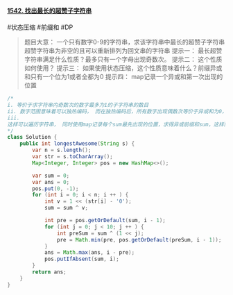#### [1542. 找出最长的超赞子字符串](https://leetcode.cn/problems/find-longest-awesome-substring/)
#状态压缩 #前缀和 #DP 
> 题目大意：
> 	一个只有数字0-9的字符串，求该字符串中最长的超赞子字符串
> 	超赞字符串为非空的且可以重新排列为回文串的字符串
> 提示一：
> 	最长超赞字符串满足什么性质？最多只有一个字母出现奇数次。
> 提示二：
> 	这个性质如何使用？
> 提示三：
> 	如果使用状态压缩，这个性质意味着什么？前缀异或和只有一个位为1或者全都为0
> 提示四：
> 	map记录一个异或和第一次出现的位置
~~~java
/*
i. 等价于求字符串内奇数次的数字最多为1的子字符串的数目
ii. 数字范围意味着可以独热编码， 而在独热编码后，所有数字出现偶数次等价于异或和为0， 某个数字出现奇数次等价于异或和之后只有该位为1
iii. 
这样可以遍历字符串， 同时使用map记录每个sum最先出现的位置，求得异或前缀和sum，这样问题等价于求得sum或者sum改变一位最先出现的位置
*/
class Solution {
    public int longestAwesome(String s) {
        var n = s.length(); 
        var str = s.toCharArray(); 
        Map<Integer, Integer> pos = new HashMap<>(); 

        var sum = 0;
        var ans = 0; 
        pos.put(0, -1); 
        for (int i = 0; i < n; i ++ ) {
            int v = 1 << (str[i] - '0'); 
            sum = sum ^ v;

            int pre = pos.getOrDefault(sum, i - 1); 
            for (int j = 0; j < 10; j ++ ) {
                int preSum = sum ^ (1 << j); 
                pre = Math.min(pre, pos.getOrDefault(preSum, i - 1)); 
            }
            ans = Math.max(ans, i - pre); 
            pos.putIfAbsent(sum, i); 
        }
        return ans; 
    }
}
~~~